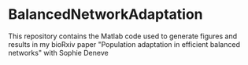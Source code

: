 # BalancedNetworkAdaptation
This repository contains the Matlab code used to generate figures and results in my bioRxiv paper "Population adaptation in efficient balanced networks" with Sophie Deneve
